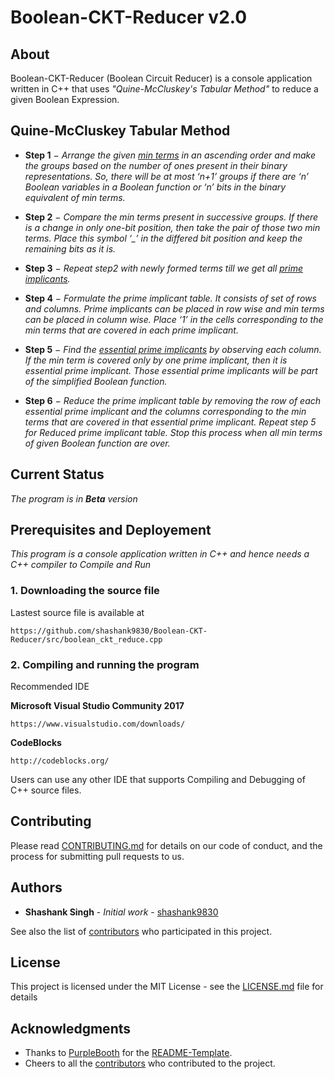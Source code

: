 # Boolean-CKT-Reducer v2.0

## About

Boolean-CKT-Reducer (Boolean Circuit Reducer) is a console application written in C++ that uses *"Quine-McCluskey's Tabular Method"* to reduce a given Boolean Expression.

## Quine-McCluskey Tabular Method

* **Step 1** − *Arrange the given [min terms](https://en.wikipedia.org/wiki/Canonical_normal_form#Minterms) in an ascending order and make the groups based on the number of ones present in their binary representations. So, there will be at most ‘n+1’ groups if there are ‘n’ Boolean variables in a Boolean function or ‘n’ bits in the binary equivalent of min terms.*

* **Step 2** − *Compare the min terms present in successive groups. If there is a change in only one-bit position, then take the pair of those two min terms. Place this symbol ‘_’ in the differed bit position and keep the remaining bits as it is.*

* **Step 3** − *Repeat step2 with newly formed terms till we get all [prime implicants](https://en.wikipedia.org/wiki/Implicant#Prime_implicant).*

* **Step 4** − *Formulate the prime implicant table. It consists of set of rows and columns. Prime implicants can be placed in row wise and min terms can be placed in column wise. Place ‘1’ in the cells corresponding to the min terms that are covered in each prime implicant.*

* **Step 5** − *Find the [essential prime implicants](https://en.wikipedia.org/wiki/Implicant#Prime_implicant) by observing each column. If the min term is covered only by one prime implicant, then it is essential prime implicant. Those essential prime implicants will be part of the simplified Boolean function.*

* **Step 6** − *Reduce the prime implicant table by removing the row of each essential prime implicant and the columns corresponding to the min terms that are covered in that essential prime implicant. Repeat step 5 for Reduced prime implicant table. Stop this process when all min terms of given Boolean function are over.*

## Current Status

*The program is in **Beta** version*

## Prerequisites and Deployement

*This program is a console application written in C++ and hence needs a C++ compiler to Compile and Run*

### 1. Downloading the source file

Lastest source file is available at 
```
https://github.com/shashank9830/Boolean-CKT-Reducer/src/boolean_ckt_reduce.cpp
```

### 2. Compiling and running the program

Recommended IDE

**Microsoft Visual Studio Community 2017**
```
https://www.visualstudio.com/downloads/
```

**CodeBlocks** 
```
http://codeblocks.org/
```

Users can use any other IDE that supports Compiling and Debugging of C++ source files.

## Contributing

Please read [CONTRIBUTING.md](CONTRIBUTING.md) for details on our code of conduct, and the process for submitting pull requests to us.

## Authors

* **Shashank Singh** - *Initial work* - [shashank9830](https://github.com/shashank9830)

See also the list of [contributors](https://github.com/shashank9830/Boolean-CKT-Reducer/contributors) who participated in this project.

## License

This project is licensed under the MIT License - see the [LICENSE.md](LICENSE.md) file for details

## Acknowledgments

* Thanks to [PurpleBooth](https://github.com/PurpleBooth) for the [README-Template](https://gist.github.com/PurpleBooth/109311bb0361f32d87a2).
* Cheers to all the [contributors](https://github.com/shashank9830/Boolean-CKT-Reducer/contributors) who contributed to the project.
